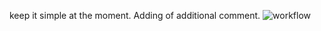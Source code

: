 keep it simple at the moment. Adding of additional comment.
![workflow](https://github.com/DonisioRash/sem/actions/workflows/main.yml/badge.svg)